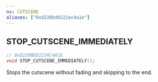```yaml
---
ns: CUTSCENE
aliases: ["0xd220bdd222ac4a1e"]
---
```

## STOP_CUTSCENE_IMMEDIATELY

```c
// 0xD220BDD222AC4A1E
void STOP_CUTSCENE_IMMEDIATELY();
```

Stops the cutscene without fading and skipping to the end.

